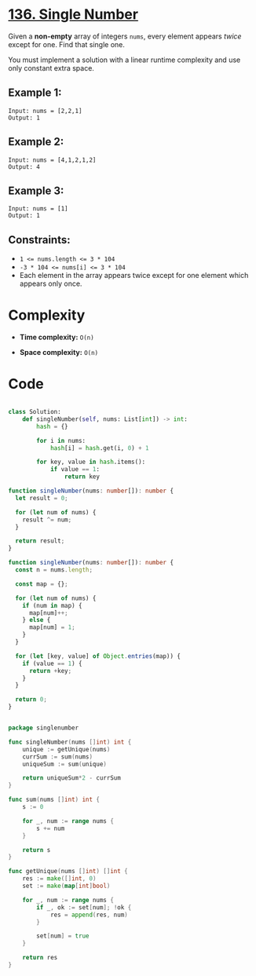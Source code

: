 # [136. Single Number](https://leetcode.com/problems/single-number/description/?envType=study-plan-v2&envId=leetcode-75)

Given a **non-empty** array of integers `nums`, every element appears _twice_ except for one. Find that single one.

You must implement a solution with a linear runtime complexity and use only constant extra space.

## Example 1:

```
Input: nums = [2,2,1]
Output: 1
```

## Example 2:

```
Input: nums = [4,1,2,1,2]
Output: 4
```

## Example 3:

```
Input: nums = [1]
Output: 1

```

## Constraints:

- `1 <= nums.length <= 3 * 104`
- `-3 * 104 <= nums[i] <= 3 * 104`
- Each element in the array appears twice except for one element which appears only once.

# Complexity

- **Time complexity:**
  `O(n)`

- **Space complexity:**
  `O(n)`

# Code

```python

class Solution:
    def singleNumber(self, nums: List[int]) -> int:
        hash = {}

        for i in nums:
            hash[i] = hash.get(i, 0) + 1

        for key, value in hash.items():
            if value == 1:
                return key

```

```ts
function singleNumber(nums: number[]): number {
  let result = 0;

  for (let num of nums) {
    result ^= num;
  }

  return result;
}
```

```ts
function singleNumber(nums: number[]): number {
  const n = nums.length;

  const map = {};

  for (let num of nums) {
    if (num in map) {
      map[num]++;
    } else {
      map[num] = 1;
    }
  }

  for (let [key, value] of Object.entries(map)) {
    if (value == 1) {
      return +key;
    }
  }

  return 0;
}
```

```go

package singlenumber

func singleNumber(nums []int) int {
	unique := getUnique(nums)
	currSum := sum(nums)
	uniqueSum := sum(unique)

	return uniqueSum*2 - currSum
}

func sum(nums []int) int {
	s := 0

	for _, num := range nums {
		s += num
	}

	return s
}

func getUnique(nums []int) []int {
	res := make([]int, 0)
	set := make(map[int]bool)

	for _, num := range nums {
		if _, ok := set[num]; !ok {
			res = append(res, num)
		}

		set[num] = true
	}

	return res
}

```
